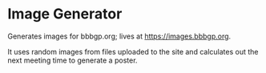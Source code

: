 Image Generator
===

Generates images for bbbgp.org; lives at https://images.bbbgp.org.

It uses random images from files uploaded to the site and
calculates out the next meeting time to generate a poster.
